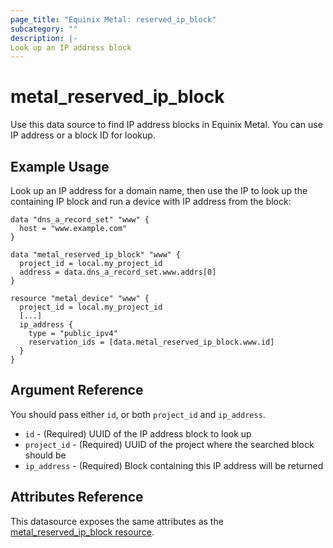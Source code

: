 ```yaml
---
page_title: "Equinix Metal: reserved_ip_block"
subcategory: ""
description: |-
Look up an IP address block
---
```


# metal\_reserved\_ip\_block

Use this data source to find IP address blocks in Equinix Metal. You can use IP address or a block ID for lookup.

## Example Usage

Look up an IP address for a domain name, then use the IP to look up the containing IP block and run a device with IP address from the block:

```hcl
data "dns_a_record_set" "www" {
  host = "www.example.com"
}

data "metal_reserved_ip_block" "www" {
  project_id = local.my_project_id
  address = data.dns_a_record_set.www.addrs[0]
}

resource "metal_device" "www" {
  project_id = local.my_project_id
  [...]
  ip_address {
    type = "public_ipv4"
    reservation_ids = [data.metal_reserved_ip_block.www.id]
  }
}
```

## Argument Reference

You should pass either `id`, or both `project_id` and `ip_address`.

* `id` - (Required) UUID of the IP address block to look up
* `project_id` - (Required) UUID of the project where the searched block should be
* `ip_address` - (Required) Block containing this IP address will be returned

## Attributes Reference

This datasource exposes the same attributes as the [metal_reserved_ip_block resource](../resources/reserved_ip_block.md).

